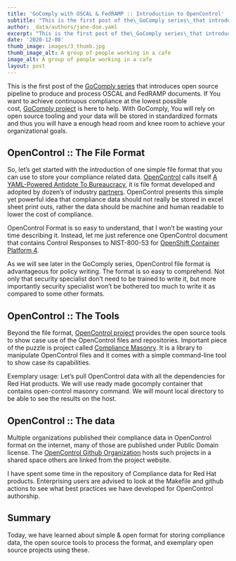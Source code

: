 ```yaml
---
title: 'GoComply with OSCAL & FedRAMP :: Introduction to OpenControl'
subtitle: "This is the first post of the\_GoComply series\_that introduces open source pipeline to produce and process OSCAL and FedRAMP documents."
author: _data/authors/jane-doe.yaml
excerpt: "This is the first post of the\_GoComply series\_that introduces open source pipeline to produce and process OSCAL and FedRAMP documents."
date: '2020-12-08'
thumb_image: images/3_thumb.jpg
thumb_image_alt: A group of people working in a cafe
image_alt: A group of people working in a cafe
layout: post
---
```

This is the first post of the [GoComply series](http://isimluk.com/tags/gocomply/) that introduces open source pipeline to produce and process OSCAL and FedRAMP documents. If You want to achieve continuous compliance at the lowest possible cost, [GoComply project](https://github.com/gocomply) is here to help. With GoComply, You will rely on open source tooling and your data will be stored in standardized formats and thus you will have a enough head room and knee room to achieve your organizational goals.


## OpenControl :: The File Format

So, let’s get started with the introduction of one simple file format that you can use to store your compliance related data. [OpenControl](https://open-control.org/) calls itself [A YAML-Powered Antidote To Bureaucracy](https://open-control.org/philosophy/), it is file format developed and adopted by dozen’s of industry [partners](https://open-control.org/members/). OpenControl presents this simple yet powerful idea that compliance data should not really be stored in excel sheet print outs, rather the data should be machine and human readable to lower the cost of compliance.

OpenControl Format is so easy to understand, that I won’t be wasting your time describing it. Instead, let me just reference one OpenControl document that contains Control Responses to NIST-800-53 for [OpenShift Container Platform 4](https://github.com/ComplianceAsCode/redhat/blob/7532d895f08c63f8ca592ebde5caff4452863f90/build/openshift-container-platform-4/component.yaml).

As we will see later in the GoComply series, OpenControl file format is advantageous for policy writing. The format is so easy to comprehend. Not only that security specialist don’t need to be trained to write it, but more importantly security specialist won’t be bothered too much to write it as compared to some other formats.

## OpenControl :: The Tools

Beyond the file format, [OpenControl project](https://github.com/opencontrol/) provides the open source tools to show case use of the OpenControl files and repositories. Important piece of the puzzle is project called [Compliance Masonry](https://github.com/opencontrol/compliance-masonry). It is a library to manipulate OpenControl files and it comes with a simple command-line tool to show case its capabilities.

Exemplary usage: Let’s pull OpenControl data with all the dependencies for Red Hat products. We will use ready made gocomply container that contains open-control masonry command. We will mount local directory to be able to see the results on the host.

## OpenControl :: The data

Multiple organizations published their compliance data in OpenControl format on the internet, many of those are published under Public Domain license. The [OpenControl Github Organization](https://github.com/opencontrol/) hosts such projects in a shared space others are linked from the project website.

I have spent some time in the repository of Compliance data for Red Hat products. Enterprising users are advised to look at the Makefile and github actions to see what best practices we have developed for OpenControl authorship.

## Summary

Today, we have learned about simple & open format for storing compliance data, the open source tools to process the format, and exemplary open source projects using these.
